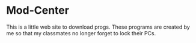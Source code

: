 # Mod-Center

This is a little web site to download progs.
These programs are created by me so that my classmates no longer forget to lock their PCs.

<!-- ## Tutorials -->

<!-- https://www.youtube.com/watch?v=zpzEsetczqE -->
<!-- https://www.youtube.com/watch?v=mNMv3WNgp0c => firebase -->
<!-- https://www.geeksforgeeks.org/python-opencv-capture-video-from-camera/ -->